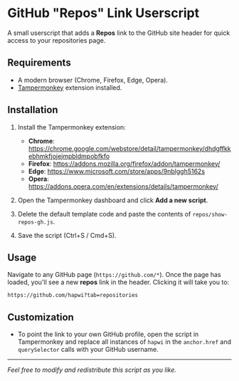 # GitHub "Repos" Link Userscript

A small userscript that adds a **Repos** link to the GitHub site header for quick access to your repositories page.

## Requirements

- A modern browser (Chrome, Firefox, Edge, Opera).
- [Tampermonkey](https://www.tampermonkey.net/) extension installed.

## Installation

1. Install the Tampermonkey extension:
   - **Chrome**: https://chrome.google.com/webstore/detail/tampermonkey/dhdgffkkebhmkfjojejmpbldmpobfkfo
   - **Firefox**: https://addons.mozilla.org/firefox/addon/tampermonkey/
   - **Edge**: https://www.microsoft.com/store/apps/9nblggh5162s
   - **Opera**: https://addons.opera.com/en/extensions/details/tampermonkey/

2. Open the Tampermonkey dashboard and click **Add a new script**.

3. Delete the default template code and paste the contents of `repos/show-repos-gh.js`.

4. Save the script (Ctrl+S / Cmd+S).

## Usage

Navigate to any GitHub page (`https://github.com/*`). Once the page has loaded, you'll see a new **repos** link in the header. Clicking it will take you to:

```
https://github.com/hapwi?tab=repositories
```

## Customization

- To point the link to your own GitHub profile, open the script in Tampermonkey and replace all instances of `hapwi` in the `anchor.href` and `querySelector` calls with your GitHub username.

---

*Feel free to modify and redistribute this script as you like.* 